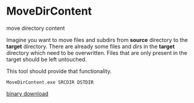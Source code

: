 MoveDirContent
==============
move directory content

Imagine you want to move files and subdirs from **source** directory to the **target** directory. There are
already some files and dirs in the **target** directory which need to be overwritten. Files that are
only present in the target should be left untouched.

This tool should provide that functionality.

    MoveDirContent.exe SRCDIR DSTDIR

[binary download](https://github.com/mgrinzPlayer/MoveDirContent/raw/master/MoveDirContent.exe)
